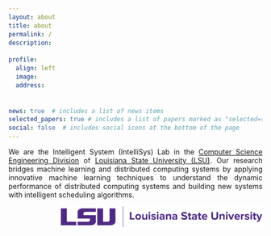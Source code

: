 ```yaml
---
layout: about
title: about
permalink: /
description: 

profile:
  align: left
  image: 
  address:
    

news: true  # includes a list of news items
selected_papers: true # includes a list of papers marked as "selected={true}"
social: false  # includes social icons at the bottom of the page
---
```


<p style="text-align: justify;">We are the Intelligent System (IntelliSys) Lab in the <a href="https://www.lsu.edu/eng/cse/">Computer Science Engineering Division</a> of <a href="https://www.lsu.edu/">Louisiana State University (LSU)</a>. Our research bridges machine learning and distributed computing systems by applying innovative machine learning techniques to understand the dynamic performance of distributed computing systems and building new systems with intelligent scheduling algorithms. </p>

<div class="row">
    <div class="offset-4 col-sm mt-3 col-8 mt-md-0">
      <img align="right" width="400px" class="img-fluid" src="/assets/img/LSU_LAStateUniv_horz_ppl_CMYK.svg" alt=""
        title="lsu campus" />
    </div>
  </div>